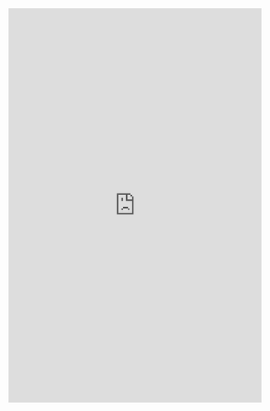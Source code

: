 <iframe title="Grand Total of Building Types with Permits in Ottawa (2020)" aria-label="Stacked Column Chart" id="datawrapper-chart-VuItl" src="https://datawrapper.dwcdn.net/VuItl/1/" scrolling="no" frameborder="0" style="width: 0; min-width: 100% !important; border: none;" height="786"></iframe><script type="text/javascript">!function(){"use strict";window.addEventListener("message",(function(e){if(void 0!==e.data["datawrapper-height"]){var t=document.querySelectorAll("iframe");for(var a in e.data["datawrapper-height"])for(var r=0;r<t.length;r++){if(t[r].contentWindow===e.source)t[r].style.height=e.data["datawrapper-height"][a]+"px"}}}))}();
</script>